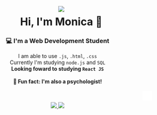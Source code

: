 <a href="https://www.linkedin.com/in/monica-vaz"><img align="right"  width="250px" src="https://i.imgur.com/6hfXPhN.png"></a>

<div display="inline-block">
 
 <h1 align="center" style="margin-left: 20px">Hi, I'm Monica 👋 </h1>
 <h3 align="center"> 💻 I'm a Web Development Student </h3>
</div>

<div align="center"  display="inline-block">
 
>
  
 I am able to use  `.js`, `.html`, `.css` <br>
 Currently I'm studying `node.js` and `SQL`<b> <br>
 Looking foward to studying `React JS`<br> <br>
🧠 Fun fact: I'm also a psychologist!<br> 
<br>
  <a href="https://www.linkedin.com/in/monica-vaz"><img align="right" width="25px" src="https://github.com/Aakarsh-B/trying-repos/blob/master/linkedin.svg" />
</div>

##

<p align="center">
<a href="https://github.com/M0nicaVaz">
  <img height="150em" src="https://github-readme-stats-eight-theta.vercel.app/api?username=M0nicaVaz&show_icons=true&theme=nord&include_all_commits=true&count_private=true"/>
  <img height="150em" src="https://github-readme-stats-eight-theta.vercel.app/api/top-langs/?username=M0nicaVaz&layout=compact&langs_count=8&theme=nord"/>
</a>
</p>
</div>
